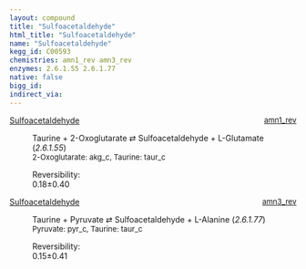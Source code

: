 ```yaml
---
layout: compound
title: "Sulfoacetaldehyde"
html_title: "Sulfoacetaldehyde"
name: "Sulfoacetaldehyde"
kegg_id: C00593
chemistries: amn1_rev amn3_rev
enzymes: 2.6.1.55 2.6.1.77
native: false
bigg_id: 
indirect_via: 
---
```

<dl><dt class='rs-product'><a href='/compounds/C00593' class='link-dark' data-bs-toggle='tooltip' data-bs-html='true' data-bs-title='KEGG: C00593'>Sulfoacetaldehyde</a><span style='float: right; max-width: 40%'><a href='/chemistries/amn1_rev' class='link-dark opacity-50' style='font-size: small; word-wrap: anywhere;'>amn1_rev</a></span></dt><dd><p>Taurine + 2-Oxoglutarate &#8644; Sulfoacetaldehyde + L-Glutamate (<i>2.6.1.55</i>)<br /><span style='font-size: small;'><span data-bs-toggle='tooltip' data-bs-html='true' data-bs-title='KEGG: C00026'>2-Oxoglutarate</span>: akg_c, <span data-bs-toggle='tooltip' data-bs-html='true' data-bs-title='KEGG: C00245'>Taurine</span>: taur_c</span><br /><div class="reversibility_info">Reversibility: <div class="progress"><div class="progress-bar bg-success" role="progressbar" style="width: 0%" aria-valuenow="0" aria-valuemin="0" aria-valuemax="100"></div></div><span>0.18&plusmn;0.40</span><div class="progress"><div class="progress-bar bg-danger" role="progressbar" style="width: 1.78%" aria-valuenow="0.1781386751661253" aria-valuemin="0" aria-valuemax="10"></div><div class="progress-bar bg-warning" role="progressbar" style="width: 4.01%" aria-valuenow="0.1781386751661253" aria-valuemin="0" aria-valuemax="10"></div></div></div></p><dl></dl></dd></dl><dl><dt class='rs-product'><a href='/compounds/C00593' class='link-dark' data-bs-toggle='tooltip' data-bs-html='true' data-bs-title='KEGG: C00593'>Sulfoacetaldehyde</a><span style='float: right; max-width: 40%'><a href='/chemistries/amn3_rev' class='link-dark opacity-50' style='font-size: small; word-wrap: anywhere;'>amn3_rev</a></span></dt><dd><p>Taurine + Pyruvate &#8644; Sulfoacetaldehyde + L-Alanine (<i>2.6.1.77</i>)<br /><span style='font-size: small;'><span data-bs-toggle='tooltip' data-bs-html='true' data-bs-title='KEGG: C00022'>Pyruvate</span>: pyr_c, <span data-bs-toggle='tooltip' data-bs-html='true' data-bs-title='KEGG: C00245'>Taurine</span>: taur_c</span><br /><div class="reversibility_info">Reversibility: <div class="progress"><div class="progress-bar bg-success" role="progressbar" style="width: 0%" aria-valuenow="0" aria-valuemin="0" aria-valuemax="100"></div></div><span>0.15&plusmn;0.41</span><div class="progress"><div class="progress-bar bg-danger" role="progressbar" style="width: 1.46%" aria-valuenow="0.1463978286082811" aria-valuemin="0" aria-valuemax="10"></div><div class="progress-bar bg-warning" role="progressbar" style="width: 4.09%" aria-valuenow="0.1463978286082811" aria-valuemin="0" aria-valuemax="10"></div></div></div></p><dl></dl></dd></dl>